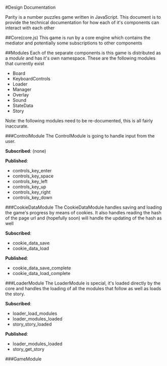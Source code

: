 #Design Documentation

Parity is a number puzzles game written in JavaScript. This document is to provide the technical documentation for how each of it's components can interact with each other

##Core(core.js)
This game is run by a core engine which contains the mediator and potentially some subscriptions to other components

##Modules
Each of the separate components is this game is distributed as a *module* and has it's own namespace. These are the following modules that currently exist

- Board
- KeyboardControls
- Loader
- Manager
- Overlay
- Sound
- StateData
- Story

Note: the following modules need to be re-documented, this is all fairly inaccurate.

###ControlModule
The ControlModule is going to handle input from the user.

**Subscribed**: (none)

**Published**:

- controls_key_enter
- controls_key_space
- controls_key_left
- controls_key_up
- controls_key_right
- controls_key_down

###CookieDataModule
The CookieDataModule handles saving and loading the game's progress by means of cookies. It also handles reading the hash of the page url and (hopefully soon)
will handle the updating of the hash as well

**Subscribed**:

- cookie_data_save
- cookie_data_load

**Published**:

- cookie_data_save_complete
- cookie_data_load_complete


###LoaderModule
The LoaderModule is special, it's loaded directly by the core and handles the
loading of all the modules that follow as well as loads the story.

**Subscribed**:

- loader_load_modules
- loader_modules_loaded
- story_story_loaded

**Published**:

- loader_modules_loaded
- story_get_story

###GameModule